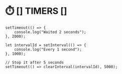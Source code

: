 # ⏱️ [] TIMERS []

    setTimeout(() => {
        console.log("Waited 2 seconds");
    }, 2000);

    let intervalId = setInterval(() => {
        console.log("Every 1 second");
    }, 1000);

    // Stop it after 5 seconds
    setTimeout(() => clearInterval(intervalId), 5000);
